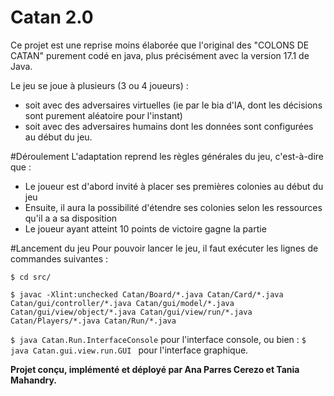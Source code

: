 # Catan 2.0
Ce projet est une reprise moins élaborée que l'original des "COLONS DE CATAN" purement codé en java,
plus précisément avec la version 17.1 de Java.

Le jeu se joue à plusieurs (3 ou 4 joueurs) :
* soit avec des adversaires virtuelles (ie par le bia d'IA, dont les décisions sont purement aléatoire pour l'instant)
* soit avec des adversaires humains dont les données sont configurées au début du jeu.


#Déroulement
L'adaptation reprend les règles générales du jeu, c'est-à-dire que :
* Le joueur est d'abord invité à placer ses premières colonies au début du jeu
* Ensuite, il aura la possibilité d'étendre ses colonies selon les ressources qu'il a a sa disposition
* Le joueur ayant atteint 10 points de victoire gagne la partie

#Lancement du jeu
Pour pouvoir lancer le jeu, il faut exécuter les lignes de commandes suivantes :

``$ cd src/ ``

``$ javac -Xlint:unchecked Catan/Board/*.java Catan/Card/*.java Catan/gui/controller/*.java Catan/gui/model/*.java Catan/gui/view/object/*.java Catan/gui/view/run/*.java Catan/Players/*.java Catan/Run/*.java
``

``$ java Catan.Run.InterfaceConsole`` 
pour l'interface console, ou bien :
``$ java Catan.gui.view.run.GUI `` pour l'interface graphique.


**Projet conçu, implémenté et déployé par Ana Parres Cerezo et Tania Mahandry.**




